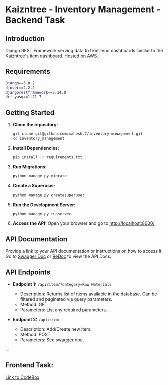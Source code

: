 # Kaizntree - Inventory Management - Backend Task

## Introduction
Django REST Framework serving data to front-end dashboards similar to the Kaizntree's item dashboard.
[Hosted on AWS.](http://34.208.86.103:8000/)


## Requirements
```bash
Django==5.0.2
djoser==2.2.2
djangorestframework==3.14.0
drf-yasg==1.21.7
```

## Getting Started


1. **Clone the repository:**
    ```bash
    git clone git@github.com:maheshc7/inventory-management.git
    cd inventory_management
    ```

2. **Install Dependencies:**
    ```bash
    pip install -r requirements.txt
    ```

3. **Run Migrations:**
    ```bash
    python manage.py migrate
    ```

4. **Create a Superuser:**
    ```bash
    python manage.py createsuperuser
    ```

5. **Run the Development Server:**
    ```bash
    python manage.py runserver
    ```

6. **Access the API:**
    Open your browser and go to [http://localhost:8000/](http://localhost:8000/)

## API Documentation
Provide a link to your API documentation or instructions on how to access it.
Go to [Swagger Doc](http://localhost:8000/swagger/) or [ReDoc](http://localhost:8000/redoc/) to view the API Docs.

## API Endpoints


- **Endpoint 1:** `/api/item/?category=Raw Materials`
    - Description: Returns list of items available in the database. Can be filtered and paginated via query parameters.
    - Method: GET
    - Parameters: List any required parameters.

- **Endpoint 2:** `/api/item`
    - Description: Add/Create new item.
    - Method: POST
    - Parameters: See swagger doc.

...

## Frontend Task:
[Link to CodeBox](https://codesandbox.io/s/k89fsd)



